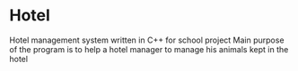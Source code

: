 # Hotel
Hotel management system written in C++ for school project
Main purpose of the program is to help a hotel manager to manage his animals kept in the hotel
